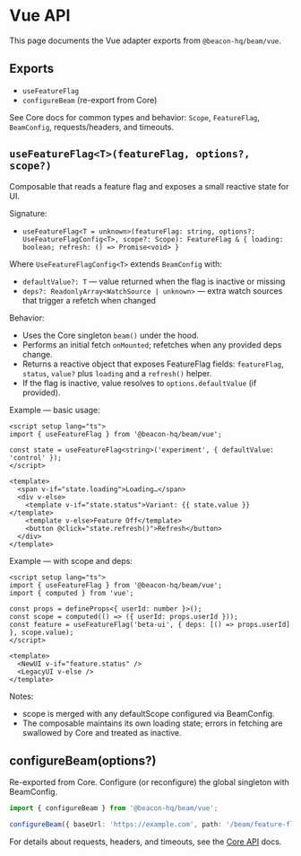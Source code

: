 # Vue API

This page documents the Vue adapter exports from `@beacon-hq/beam/vue`.

## Exports

- `useFeatureFlag`
- `configureBeam` (re-export from Core)

See Core docs for common types and behavior: `Scope`, `FeatureFlag`, `BeamConfig`, requests/headers, and timeouts.

## `useFeatureFlag<T>(featureFlag, options?, scope?)`

Composable that reads a feature flag and exposes a small reactive state for UI.

Signature:

- `useFeatureFlag<T = unknown>(featureFlag: string, options?: UseFeatureFlagConfig<T>, scope?: Scope):
  FeatureFlag & { loading: boolean; refresh: () => Promise<void> }`

Where `UseFeatureFlagConfig<T>` extends `BeamConfig` with:

- `defaultValue?: T` — value returned when the flag is inactive or missing
- `deps?: ReadonlyArray<WatchSource | unknown>` — extra watch sources that trigger a refetch when changed

Behavior:

- Uses the Core singleton `beam()` under the hood.
- Performs an initial fetch `onMounted`; refetches when any provided deps change.
- Returns a reactive object that exposes FeatureFlag fields: `featureFlag`, `status`, `value?` plus `loading` and a `refresh()` helper.
- If the flag is inactive, value resolves to `options.defaultValue` (if provided).

Example — basic usage:

```vue
<script setup lang="ts">
import { useFeatureFlag } from '@beacon-hq/beam/vue';

const state = useFeatureFlag<string>('experiment', { defaultValue: 'control' });
</script>

<template>
  <span v-if="state.loading">Loading…</span>
  <div v-else>
    <template v-if="state.status">Variant: {{ state.value }}</template>
    <template v-else>Feature Off</template>
    <button @click="state.refresh()">Refresh</button>
  </div>
</template>
```

Example — with scope and deps:

```vue
<script setup lang="ts">
import { useFeatureFlag } from '@beacon-hq/beam/vue';
import { computed } from 'vue';

const props = defineProps<{ userId: number }>();
const scope = computed(() => ({ userId: props.userId }));
const feature = useFeatureFlag('beta-ui', { deps: [() => props.userId] }, scope.value);
</script>

<template>
  <NewUI v-if="feature.status" />
  <LegacyUI v-else />
</template>
```

Notes:

- scope is merged with any defaultScope configured via BeamConfig.
- The composable maintains its own loading state; errors in fetching are swallowed by Core and treated as inactive.

## configureBeam(options?)

Re-exported from Core. Configure (or reconfigure) the global singleton with BeamConfig.

```ts
import { configureBeam } from '@beacon-hq/beam/vue';

configureBeam({ baseUrl: 'https://example.com', path: '/beam/feature-flag', timeout: 5000 });
```

For details about requests, headers, and timeouts, see the [Core API](./core) docs.
